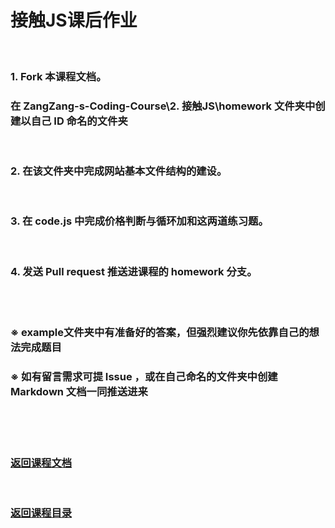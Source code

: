 # 接触JS课后作业

<br/>



### 1. Fork 本课程文档。
### 在 ZangZang-s-Coding-Course\2. 接触JS\homework 文件夹中创建以自己 ID 命名的文件夹

<br/>

### 2. 在该文件夹中完成网站基本文件结构的建设。

<br/>

### 3. 在 code.js 中完成价格判断与循环加和这两道练习题。

<br/>

### 4. 发送 Pull request 推送进课程的 homework 分支。

<br/>

<br/>

### ※ example文件夹中有准备好的答案，但强烈建议你先依靠自己的想法完成题目
### ※ 如有留言需求可提 Issue ，或在自己命名的文件夹中创建 Markdown 文档一同推送进来

<br/>

<br/>

<br/>

### [返回课程文档](https://github.com/AngleOldPig/ZangZang-s-Coding-Course/blob/master/2.%20%E6%8E%A5%E8%A7%A6JS/%E6%8E%A5%E8%A7%A6JS.md)
<br/>

### [返回课程目录](https://github.com/AngleOldPig/ZangZang-s-Coding-Course/blob/master/README.md)

<br/>
